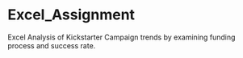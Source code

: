 # Excel_Assignment

Excel Analysis of Kickstarter Campaign trends by examining funding process and success rate. 


